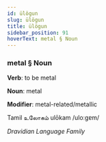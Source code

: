 ```yaml
---
id: ülögun
slug: ülögun
title: ülögun
sidebar_position: 91
hoverText: metal § Noun
---
```


### metal § Noun

**Verb**: to be metal

**Noun**: metal

**Modifier**: metal-related/metallic

Tamil உலோகம் ulōkam /uloːɡɐm/

*Dravidian Language Family*